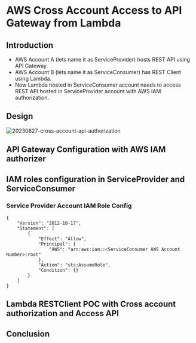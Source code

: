 # AWS Cross Account Access to API Gateway from Lambda

## Introduction
* AWS Account A (lets name it as ServiceProvider) hosts REST API using API Gateway. 
* AWS Account B (lets name it as ServiceConsumer) has REST Client using Lambda. 
* Now Lambda hosted in ServiceConsumer account needs to access REST API hosted in ServiceProvider account with AWS IAM authorization.

## Design

![20230627-cross-account-api-authorization](https://github.com/AMVijay/aws-learning/assets/8252947/958a92cd-350e-4757-ad84-a65832166ca9)

## API Gateway Configuration with AWS IAM authorizer

## IAM roles configuration in ServiceProvider and ServiceConsumer

### Service Provider Account IAM Role Config
```
{
    "Version": "2012-10-17",
    "Statement": [
        {
            "Effect": "Allow",
            "Principal": {
                "AWS": "arn:aws:iam::<ServiceConsumer AWS Account Number>:root"
            },
            "Action": "sts:AssumeRole",
            "Condition": {}
        }
    ]
}
```


## Lambda RESTClient POC with Cross account authorization and Access API



## Conclusion


